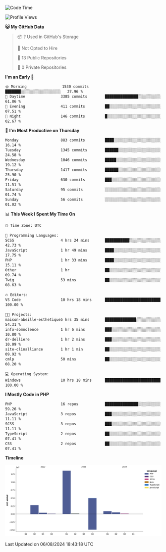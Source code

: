 <!--START_SECTION:waka-->
![Code Time](http://img.shields.io/badge/Code%20Time-1%2C812%20hrs%2015%20mins-blue)

![Profile Views](http://img.shields.io/badge/Profile%20Views-0-blue)

**🐱 My GitHub Data** 

> 📦 ? Used in GitHub's Storage 
 > 
> 🚫 Not Opted to Hire
 > 
> 📜 13 Public Repositories 
 > 
> 🔑 0 Private Repositories 
 > 
**I'm an Early 🐤** 

```text
🌞 Morning                1530 commits        ███████░░░░░░░░░░░░░░░░░░   27.96 % 
🌆 Daytime                3385 commits        ███████████████░░░░░░░░░░   61.86 % 
🌃 Evening                411 commits         ██░░░░░░░░░░░░░░░░░░░░░░░   07.51 % 
🌙 Night                  146 commits         █░░░░░░░░░░░░░░░░░░░░░░░░   02.67 % 
```
📅 **I'm Most Productive on Thursday** 

```text
Monday                   883 commits         ████░░░░░░░░░░░░░░░░░░░░░   16.14 % 
Tuesday                  1345 commits        ██████░░░░░░░░░░░░░░░░░░░   24.58 % 
Wednesday                1046 commits        █████░░░░░░░░░░░░░░░░░░░░   19.12 % 
Thursday                 1417 commits        ██████░░░░░░░░░░░░░░░░░░░   25.90 % 
Friday                   630 commits         ███░░░░░░░░░░░░░░░░░░░░░░   11.51 % 
Saturday                 95 commits          ░░░░░░░░░░░░░░░░░░░░░░░░░   01.74 % 
Sunday                   56 commits          ░░░░░░░░░░░░░░░░░░░░░░░░░   01.02 % 
```


📊 **This Week I Spent My Time On** 

```text
🕑︎ Time Zone: UTC

💬 Programming Languages: 
SCSS                     4 hrs 24 mins       ███████████░░░░░░░░░░░░░░   42.73 % 
JavaScript               1 hr 49 mins        ████░░░░░░░░░░░░░░░░░░░░░   17.75 % 
PHP                      1 hr 33 mins        ████░░░░░░░░░░░░░░░░░░░░░   15.11 % 
Other                    1 hr                ██░░░░░░░░░░░░░░░░░░░░░░░   09.74 % 
Twig                     53 mins             ██░░░░░░░░░░░░░░░░░░░░░░░   08.63 % 

🔥 Editors: 
VS Code                  10 hrs 18 mins      █████████████████████████   100.00 % 

🐱‍💻 Projects: 
maison-abeille-esthetique5 hrs 35 mins       ██████████████░░░░░░░░░░░   54.31 % 
info-somnolence          1 hr 6 mins         ███░░░░░░░░░░░░░░░░░░░░░░   10.80 % 
dr-delliere              1 hr 2 mins         ███░░░░░░░░░░░░░░░░░░░░░░   10.09 % 
site-clinalliance        1 hr 1 min          ██░░░░░░░░░░░░░░░░░░░░░░░   09.92 % 
cmlp                     50 mins             ██░░░░░░░░░░░░░░░░░░░░░░░   08.20 % 

💻 Operating System: 
Windows                  10 hrs 18 mins      █████████████████████████   100.00 % 
```

**I Mostly Code in PHP** 

```text
PHP                      16 repos            ███████████████░░░░░░░░░░   59.26 % 
JavaScript               3 repos             ███░░░░░░░░░░░░░░░░░░░░░░   11.11 % 
SCSS                     3 repos             ███░░░░░░░░░░░░░░░░░░░░░░   11.11 % 
TypeScript               2 repos             ██░░░░░░░░░░░░░░░░░░░░░░░   07.41 % 
CSS                      2 repos             ██░░░░░░░░░░░░░░░░░░░░░░░   07.41 % 
```



**Timeline**

![Lines of Code chart](https://raw.githubusercontent.com/tahar-elgunaoui/tahar-elgunaoui/main/assets/bar_graph.png)


 Last Updated on 06/08/2024 18:43:18 UTC
<!--END_SECTION:waka-->

